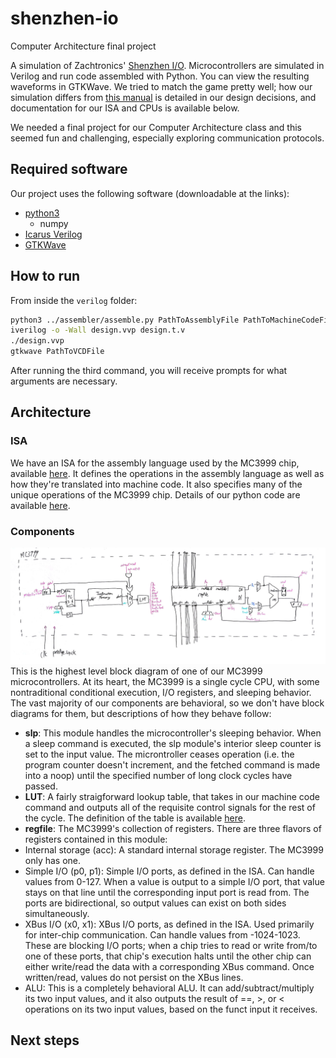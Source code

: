 # shenzhen-io
Computer Architecture final project

A simulation of Zachtronics' [Shenzhen I/O](http://www.zachtronics.com/shenzhen-io/). Microcontrollers are simulated in Verilog and run code assembled with Python. You can view the resulting waveforms in GTKWave. We tried to match the game pretty well; how our simulation differs from [this manual](http://shenzhen-io.wikia.com/wiki/File:SHENZHEN_IO_Manual.pdf) is detailed in our design decisions, and documentation for our ISA and CPUs is available below.

We needed a final project for our Computer Architecture class and this seemed fun and challenging, especially exploring communication protocols.

## Required software

Our project uses the following software (downloadable at the links):

- [python3](https://www.python.org/)
  - numpy
- [Icarus Verilog](http://iverilog.icarus.com/)
- [GTKWave](http://gtkwave.sourceforge.net/)

## How to run

From inside the `verilog` folder:

```bash
python3 ../assembler/assemble.py PathToAssemblyFile PathToMachineCodeFile
iverilog -o -Wall design.vvp design.t.v
./design.vvp
gtkwave PathToVCDFile
```

After running the third command, you will receive prompts for what arguments are necessary.

## Architecture
### ISA
We have an ISA for the assembly language used by the MC3999 chip, available [here](ISA.pdf). It defines the operations in the assembly language as well as how they're translated into machine code. It also specifies many of the unique operations of the MC3999 chip. Details of our python code are available [here](python).

### Components
![Block Diagram](images/blockdiagram.jpg)
This is the highest level block diagram of one of our MC3999 microcontrollers. At its heart, the MC3999 is a single cycle CPU, with some nontraditional conditional execution, I/O registers, and sleeping behavior. The vast majority of our components are behavioral, so we don't have block diagrams for them, but descriptions of how they behave follow:

- **slp**: This module handles the microcontroller's sleeping behavior. When a sleep command is executed, the slp module's interior sleep counter is set to the input value. The microntroller ceases operation (i.e. the program counter doesn't increment, and the fetched command is made into a noop) until the specified number of long clock cycles have passed.
- **LUT**: A fairly straigforward lookup table, that takes in our machine code command and outputs all of the requisite control signals for the rest of the cycle. The definition of the table is available [here](https://docs.google.com/spreadsheets/d/1rYDHNdSZZgFAvp9TGcSAbn49Tsm6109KkL4NYZ0mMM4/edit?usp=sharing).
- **regfile**: The MC3999's collection of registers. There are three flavors of registers contained in this module:
 - Internal storage (acc): A standard internal storage register. The MC3999 only has one.
 - Simple I/O (p0, p1): Simple I/O ports, as defined in the ISA. Can handle values from 0-127. When a value is output to a simple I/O port, that value stays on that line until the corresponding input port is read from. The ports are bidirectional, so output values can exist on both sides simultaneously.
 - XBus I/O (x0, x1): XBus I/O ports, as defined in the ISA. Used primarily for inter-chip communication. Can handle values from -1024-1023. These are blocking I/O ports; when a chip tries to read or write from/to one of these ports, that chip's execution halts until the other chip can either write/read the data with a corresponding XBus command. Once written/read, values do not persist on the XBus lines.
 - ALU: This is a completely behavioral ALU. It can add/subtract/multiply its two input values, and it also outputs the result of ==, >, or < operations on its two input values, based on the funct input it receives.

## Next steps
